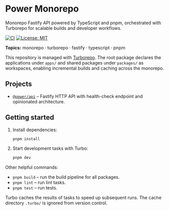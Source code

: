# Power Monorepo

Monorepo Fastify API powered by TypeScript and pnpm, orchestrated with Turborepo for scalable builds and developer workflows.

[![CI](https://github.com/OWNER/REPO/actions/workflows/ci.yml/badge.svg)](https://github.com/OWNER/REPO/actions/workflows/ci.yml) [![License: MIT](https://img.shields.io/badge/License-MIT-blue.svg)](LICENSE)

**Topics:** monorepo · turborepo · fastify · typescript · pnpm

This repository is managed with [Turborepo](https://turbo.build/). The root package declares the applications under `apps/` and
shared packages under `packages/` as workspaces, enabling incremental builds and caching across the monorepo.

## Projects

- [`@power/api`](./apps/api) – Fastify HTTP API with health-check endpoint and opinionated architecture.

## Getting started

1. Install dependencies:
   ```sh
   pnpm install
   ```
2. Start development tasks with Turbo:
   ```sh
   pnpm dev
   ```

Other helpful commands:

- `pnpm build` – run the build pipeline for all packages.
- `pnpm lint` – run lint tasks.
- `pnpm test` – run tests.

Turbo caches the results of tasks to speed up subsequent runs. The cache directory `.turbo/` is ignored from version control.
